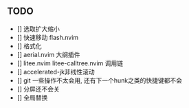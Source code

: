 ## TODO

- [] 选取扩大缩小
- [] 快速移动 flash.nvim 
- [] 格式化
- [] aerial.nvim 大纲插件
- [] litee.nvim litee-calltree.nvim 调用链
- [] accelerated-jk非线性滚动
- [] git 一些操作不太会用, 还有下一个hunk之类的快捷键都不会
- [] 分屏还不会关
- [] 全局替换
